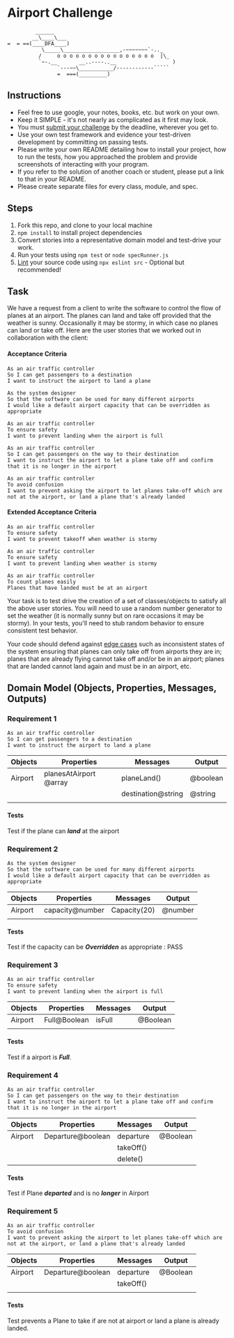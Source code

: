 Airport Challenge
=================

```
         ______
        __\____\___
=  = ==(____DFA____)
           \_____\__________________,-~~~~~~~`-.._
          /     o o o o o o o o o o o o o o o o  |\_
          `~-.__       __..----..__                  )
                `---~~\___________/------------`````
                =  ===(_________)

```

Instructions
---------

* Feel free to use google, your notes, books, etc. but work on your own.
* Keep it SIMPLE - it's not nearly as complicated as it first may look.
* You must [submit your challenge](https://airtable.com/shrUGm2T8TYCFAmjN) by the deadline, wherever you get to.
* Use your own test framework and evidence your test-driven development by committing on passing tests.
* Please write your own README detailing how to install your project, how to run the tests, how you approached the problem and provide screenshots of interacting with your program.
* If you refer to the solution of another coach or student, please put a link to that in your README.
* Please create separate files for every class, module, and spec.

Steps
-------

1. Fork this repo, and clone to your local machine
2. `npm install` to install project dependencies
3. Convert stories into a representative domain model and test-drive your work.
4. Run your tests using `npm test` or `node specRunner.js`
5. [Lint](https://eslint.org/docs/user-guide/getting-started) your source code using `npx eslint src` - Optional but recommended!

Task
-----

We have a request from a client to write the software to control the flow of planes at an airport. The planes can land and take off provided that the weather is sunny. Occasionally it may be stormy, in which case no planes can land or take off.  Here are the user stories that we worked out in collaboration with the client:

#### Acceptance Criteria
```
As an air traffic controller
So I can get passengers to a destination
I want to instruct the airport to land a plane

As the system designer
So that the software can be used for many different airports
I would like a default airport capacity that can be overridden as appropriate

As an air traffic controller
To ensure safety
I want to prevent landing when the airport is full

As an air traffic controller
So I can get passengers on the way to their destination
I want to instruct the airport to let a plane take off and confirm that it is no longer in the airport

As an air traffic controller
To avoid confusion
I want to prevent asking the airport to let planes take-off which are not at the airport, or land a plane that's already landed
```

#### Extended Acceptance Criteria

```
As an air traffic controller
To ensure safety
I want to prevent takeoff when weather is stormy

As an air traffic controller
To ensure safety
I want to prevent landing when weather is stormy

As an air traffic controller
To count planes easily
Planes that have landed must be at an airport
```

Your task is to test drive the creation of a set of classes/objects to satisfy all the above user stories. You will need to use a random number generator to set the weather (it is normally sunny but on rare occasions it may be stormy). In your tests, you'll need to stub random behavior to ensure consistent test behavior.

Your code should defend against [edge cases](http://programmers.stackexchange.com/questions/125587/what-are-the-difference-between-an-edge-case-a-corner-case-a-base-case-and-a-b) such as inconsistent states of the system ensuring that planes can only take off from airports they are in; planes that are already flying cannot take off and/or be in an airport; planes that are landed cannot land again and must be in an airport, etc.


## Domain Model (Objects, Properties, Messages, Outputs)

### Requirement 1

```
As an air traffic controller
So I can get passengers to a destination
I want to instruct the airport to land a plane
```

| Objects | Properties             | Messages          | Output   |
| ------- | ---------------------- | ----------------- | -------- |
| Airport | planesAtAirport @array | planeLand()       | @boolean |
|         |                        | destination@string| @string  |
|         |                        |                   |          |

#### Tests

Test if the plane can ***land*** at the airport

### Requirement 2

```
As the system designer
So that the software can be used for many different airports
I would like a default airport capacity that can be overridden as appropriate
```

| Objects | Properties             | Messages          | Output   |
| ------- | ---------------------- | ----------------- | -------- |
| Airport | capacity@number        | Capacity(20)      | @number  |
|         |                        |                   |          |

#### Tests
Test if the capacity can be ***Overridden*** as appropriate : PASS

### Requirement 3

```
As an air traffic controller
To ensure safety
I want to prevent landing when the airport is full
```

| Objects | Properties             | Messages          | Output   |
| ------- | ---------------------- | ----------------- | -------- |
| Airport | Full@Boolean           | isFull            | @Boolean |
|         |                        |                   |          |

#### Tests

Test if a airport is ***Full***.

### Requirement 4

```
As an air traffic controller
So I can get passengers on the way to their destination
I want to instruct the airport to let a plane take off and confirm that it is no longer in the airport
```

| Objects | Properties             | Messages          | Output   |
| ------- | ---------------------- | ----------------- | -------- |
| Airport | Departure@boolean      | departure         | @Boolean |
|         |                        | takeOff()         |          |
|         |                        | delete()          |          |

#### Tests

Test if Plane ***departed*** and is no ***longer*** in Airport

### Requirement 5

```
As an air traffic controller
To avoid confusion
I want to prevent asking the airport to let planes take-off which are not at the airport, or land a plane that's already landed
```

| Objects | Properties             | Messages          | Output   |
| ------- | ---------------------- | ----------------- | -------- |
| Airport | Departure@boolean      | departure         | @Boolean |
|         |                        | takeOff()         |          |
|         |                        |                   |          |

#### Tests

Test prevents a Plane to take if are not at airport  or land a plane is already landed.
